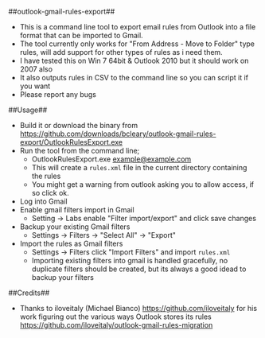 ##outlook-gmail-rules-export##

* This is a command line tool to export email rules from Outlook into a file format that can be imported to Gmail. 
* The tool currently only works for "From Address - Move to Folder" type rules, will add support for other types of rules as i need them.
* I have tested this on Win 7 64bit & Outlook 2010 but it should work on 2007 also
* It also outputs rules in CSV to the command line so you can script it if you want
* Please report any bugs

##Usage##

* Build it or download the binary from https://github.com/downloads/bcleary/outlook-gmail-rules-export/OutlookRulesExport.exe
* Run the tool from the command line;
  * OutlookRulesExport.exe example@example.com
  * This will create a `rules.xml` file in the current directory containing the rules
  * You might get a warning from outlook asking you to allow access, if so click ok.
* Log into Gmail
* Enable gmail filters import in Gmail
  * Setting -> Labs enable "Filter import/export" and click save changes
* Backup your existing Gmail filters
  * Settings -> Filters -> "Select All" -> "Export"
* Import the rules as Gmail filters
  * Settings -> Filters click "Import Filters" and import `rules.xml`
  * Importing existing filters into gmail is handled gracefully, no duplicate filters should be created, but its always a good idead to backup your filters

##Credits##
* Thanks to iloveitaly (Michael Bianco) https://github.com/iloveitaly for his work figuring out the various ways Outlook stores its rules https://github.com/iloveitaly/outlook-gmail-rules-migration 